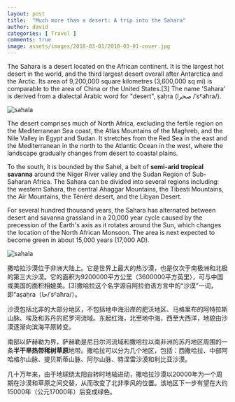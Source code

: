 ```yaml
---
layout: post
title:  "Much more than a desert: A trip into the Sahara"
author: david
categories: [ Travel ]
comments: true
image: assets/images/2018-03-01/2018-03-01-cover.jpg
---
```


The Sahara is a desert located on the African continent. It is the largest hot desert in the world, and the third largest desert overall after Antarctica and the Arctic. Its area of 9,200,000 square kilometres (3,600,000 sq mi) is comparable to the area of China or the United States.[3] The name 'Sahara' is derived from a dialectal Arabic word for "desert", ṣaḥra (صحرا /ˈsˤaħra/).

![sahala]({{site.baseurl}}/assets/images/2018-03-01/2018-03-01-sahala-desert-00.jpeg)

The desert comprises much of North Africa, excluding the fertile region on the Mediterranean Sea coast, the Atlas Mountains of the Maghreb, and the Nile Valley in Egypt and Sudan. It stretches from the Red Sea in the east and the Mediterranean in the north to the Atlantic Ocean in the west, where the landscape gradually changes from desert to coastal plains. 

To the south, it is bounded by the Sahel, a belt of **semi-arid tropical savanna** around the Niger River valley and the Sudan Region of Sub-Saharan Africa. The Sahara can be divided into several regions including: the western Sahara, the central Ahaggar Mountains, the Tibesti Mountains, the Aïr Mountains, the Ténéré desert, and the Libyan Desert.

For several hundred thousand years, the Sahara has alternated between desert and savanna grassland in a 20,000 year cycle caused by the precession of the Earth's axis as it rotates around the Sun, which changes the location of the North African Monsoon. The area is next expected to become green in about 15,000 years (17,000 AD).

![sahala]({{site.baseurl}}/assets/images/2018-03-01/2018-03-01-sahala-desert-01.jpg)

撒哈拉沙漠位于非洲大陆上。它是世界上最大的热沙漠，也是仅次于南极洲和北极的第三大沙漠。它的面积为9200000平方公里（3600000平方英里），可与中国或美国的面积相媲美。[3]撒哈拉这个名字源自阿拉伯语方言中的“沙漠”一词，即“aṣaḥra（حا/ˈsˤaħra/）。

沙漠包括北非的大部分地区，不包括地中海沿岸的肥沃地区、马格里布的阿特拉斯山脉、埃及和苏丹的尼罗河流域。东起红海，北至地中海，西至大西洋，地貌由沙漠逐渐向滨海平原转变。

南部以萨赫勒为界，萨赫勒是尼日尔河流域和撒哈拉以南非洲的苏丹地区周围的一条**半干旱热带稀树草原**地带。撒哈拉可以分为几个地区，包括：西撒哈拉、中部阿哈格尔山脉、提贝斯蒂山脉、阿尔山脉、特涅雷沙漠和利比亚沙漠。

几十万年来，由于地球绕太阳自转时地轴进动，撒哈拉沙漠以20000年为一个周期在沙漠和草原之间交替，从而改变了北非季风的位置。该地区下一步有望在大约15000年（公元17000年）后变成绿色。